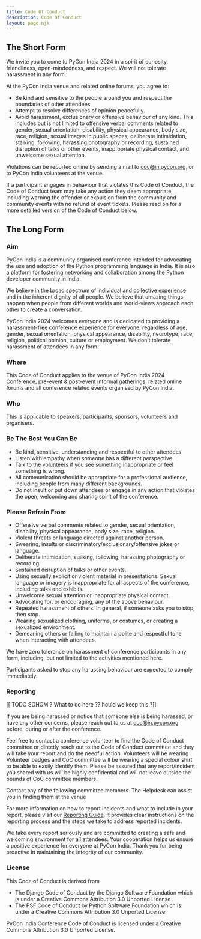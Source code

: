 ```yaml
---
title: Code Of Conduct
description: Code Of Conduct
layout: page.njk
---
```


The Short Form
-------------

We invite you to come to PyCon India 2024 in a spirit of curiosity, friendliness, open-mindedness, and respect. We will not tolerate harassment in any form.

At the PyCon India venue and related online forums, you agree to:
* Be kind and sensitive to the people around you and respect the boundaries of other attendees.
* Attempt to resolve differences of opinion peacefully.
* Avoid harassment, exclusionary or offensive behaviour of any kind. This includes but is not limited to offensive verbal comments related to gender, sexual orientation, disability, physical appearance, body size, race, religion, sexual images in public spaces, deliberate intimidation, stalking, following, harassing photography or recording, sustained disruption of talks or other events, inappropriate physical contact, and unwelcome sexual attention.

Violations can be reported online by sending a mail to [coc@in.pycon.org](mailto:coc@in.pycon.org), or to PyCon India volunteers at the venue.

If a participant engages in behaviour that violates this Code of Conduct, the Code of Conduct team may take any action they deem appropriate, including warning the offender or expulsion from the community and community events with no refund of event tickets. Please read on for a more detailed version of the Code of Conduct below.


The Long Form
------------

### Aim

PyCon India is a community organised conference intended for advocating the use and adoption of the Python programming language in India. It is also a platform for fostering networking and collaboration among the Python developer community in India.

We believe in the broad spectrum of individual and collective experience and in the inherent dignity of all people. We believe that amazing things happen when people from different worlds and world-views approach each other to create a conversation.

PyCon India 2024 welcomes everyone and is dedicated to providing a harassment-free conference experience for everyone, regardless of age, gender, sexual orientation, physical appearance, disability, neurotype, race, religion, political opinion, culture or employment. We don’t tolerate harassment of attendees in any form.

### Where

This Code of Conduct applies to the venue of PyCon India 2024 Conference, pre-event & post-event informal gatherings, related online forums and all conference related events organised by PyCon India.

### Who

This is applicable to speakers, participants, sponsors, volunteers and organisers.

### Be The Best You Can Be

* Be kind, sensitive, understanding and respectful to other attendees.
* Listen with empathy when someone has a different perspective.
* Talk to the volunteers if you see something inappropriate or feel something is wrong.
* All communication should be appropriate for a professional audience, including people from many different backgrounds.
* Do not insult or put down attendees or engage in any action that violates the open, welcoming and sharing spirit of the conference.

### Please Refrain From

* Offensive verbal comments related to gender, sexual orientation, disability, physical appearance, body size, race, religion.
* Violent threats or language directed against another person.
* Swearing, insults or discriminatory/exclusionary/offensive jokes or language.
* Deliberate intimidation, stalking, following, harassing photography or recording.
* Sustained disruption of talks or other events.
* Using sexually explicit or violent material in presentations. Sexual language or imagery is inappropriate for all aspects of the conference, including talks and exhibits.
* Unwelcome sexual attention or inappropriate physical contact.
* Advocating for, or encouraging, any of the above behaviour.
* Repeated harassment of others. In general, if someone asks you to stop, then stop.
* Wearing sexualized clothing, uniforms, or costumes, or creating a sexualized environment.
* Demeaning others or failing to maintain a polite and respectful tone when interacting with attendees.

We have zero tolerance on harassment of conference participants in any form, including, but not limited to the activities mentioned here.

Participants asked to stop any harassing behaviour are expected to comply immediately.


### Reporting 

[[ TODO SOHOM ? What to do here ?? hould we keep this ?]]

If you are being harassed or notice that someone else is being harassed, or have any other concerns, please reach out to us at [coc@in.pycon.org](mailto:coc@in.pycon.org) before, during or after the conference.

Feel free to contact a conference volunteer to find the Code of Conduct committee or directly reach out to the Code of Conduct committee and they will take your report and do the needful action. Volunteers will be wearing Volunteer badges and CoC committee will be wearing a special colour shirt to be able to easily identify them. Please be assured that any report/incident you shared with us will be highly confidential and will not leave outside the bounds of CoC committee members.

Contact any of the following committee members. The Helpdesk can assist you in finding them at the venue

For more information on how to report incidents and what to include in your report, please visit our [Reporting Guide](https://in.pycon.org/2024/reporting-guide/). It provides clear instructions on the reporting process and the steps we take to address reported incidents.

We take every report seriously and are committed to creating a safe and welcoming environment for all attendees. Your cooperation helps us ensure a positive experience for everyone at PyCon India. Thank you for being proactive in maintaining the integrity of our community.

### License

This Code of Conduct is derived from
* The Django Code of Conduct by the Django Software Foundation which is under a Creative Commons Attribution 3.0 Unported License
* The PSF Code of Conduct by Python Software Foundation which is under a Creative Commons Attribution 3.0 Unported License

PyCon India Conference Code of Conduct is licensed under a Creative Commons Attribution 3.0 Unported License.